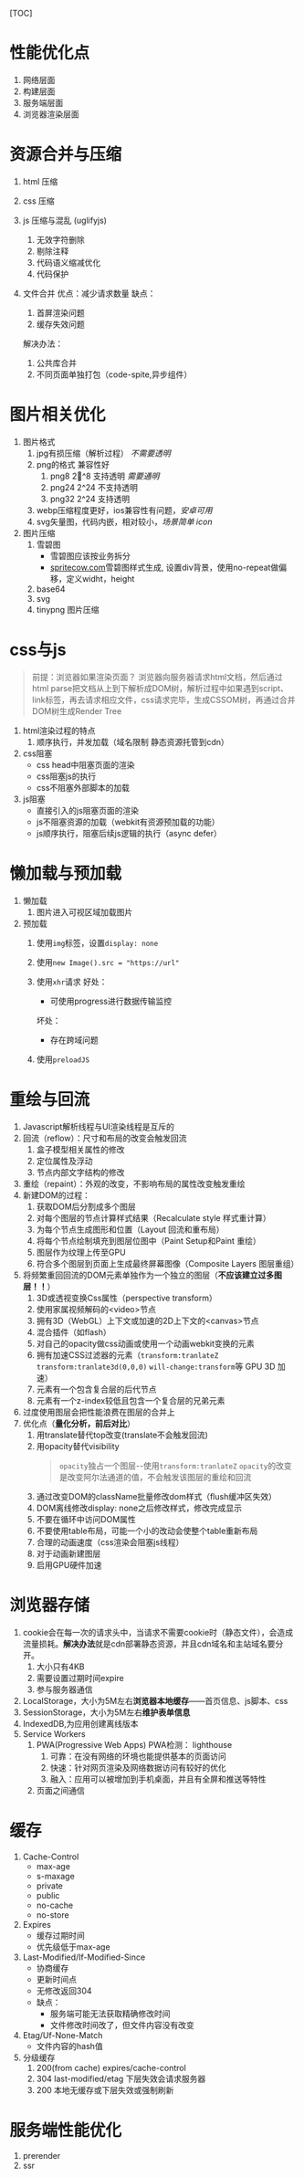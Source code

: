[comment]: //TODO性能优化学习，慕课网：让你页面速度飞起来
[TOC]
# 性能优化点
1. 网络层面
2. 构建层面
3. 服务端层面
4. 浏览器渲染层面

# 资源合并与压缩
1. html 压缩
2. css 压缩
3. js 压缩与混乱 (uglifyjs)
    1. 无效字符删除
    2. 剔除注释
    3. 代码语义缩减优化
    4. 代码保护
4. 文件合并
    优点：减少请求数量
    缺点：
      1. 首屏渲染问题
      2. 缓存失效问题
   
    解决办法：
      1. 公共库合并
      2. 不同页面单独打包（code-spite,异步组件）
# 图片相关优化
   1. 图片格式
      1. jpg有损压缩（解析过程） *不需要透明*
      2. png的格式 兼容性好
         1. png8   2^8 支持透明  *需要通明*
         2. png24  2^24 不支持透明
         3. png32  2^24 支持透明
      3. webp压缩程度更好，ios兼容性有问题，*安卓可用*
      4. svg矢量图，代码内嵌，相对较小，*场景简单 icon*
   2. 图片压缩
      1. 雪碧图
         + 雪碧图应该按业务拆分
         + [spritecow.com](http://www.spritecow.com/)雪碧图样式生成, 设置div背景，使用no-repeat做偏移，定义widht，height
      2. base64
      3. svg
      4. tinypng 图片压缩


# css与js
> 前提：浏览器如果渲染页面？
> 浏览器向服务器请求html文档，然后通过html parse把文档从上到下解析成DOM树，解析过程中如果遇到script、link标签，再去请求相应文件，css请求完毕，生成CSSOM树，再通过合并DOM树生成Render Tree
   1. html渲染过程的特点
      1. 顺序执行，并发加载（域名限制 静态资源托管到cdn）
   2. css阻塞
      + css head中阻塞页面的渲染
      + css阻塞js的执行
      + css不阻塞外部脚本的加载
   3. js阻塞
      + 直接引入的js阻塞页面的渲染
      + js不阻塞资源的加载（webkit有资源预加载的功能）
      + js顺序执行，阻塞后续js逻辑的执行（async defer）

# 懒加载与预加载
   1. 懒加载
      1. 图片进入可视区域加载图片
   2. 预加载
      1. 使用`img`标签，设置`display: none`
      2. 使用`new Image().src = "https://url"`
      3. 使用`xhr`请求
         好处：
         + 可使用progress进行数据传输监控

         坏处：
         + 存在跨域问题 
      4. 使用`preloadJS`

# 重绘与回流
   1. Javascript解析线程与UI渲染线程是互斥的
   2. 回流（reflow）：尺寸和布局的改变会触发回流
      1. 盒子模型相关属性的修改
      2. 定位属性及浮动
      3. 节点内部文字结构的修改
   3. 重绘（repaint）：外观的改变，不影响布局的属性改变触发重绘
   4. 新建DOM的过程：
      1. 获取DOM后分割成多个图层
      2. 对每个图层的节点计算样式结果（Recalculate style 样式重计算）
      3. 为每个节点生成图形和位置（Layout 回流和重布局）
      4. 将每个节点绘制填充到图层位图中（Paint Setup和Paint 重绘）
      5. 图层作为纹理上传至GPU
      6. 符合多个图层到页面上生成最终屏幕图像（Composite Layers 图层重组）
   5. 将频繁重回回流的DOM元素单独作为一个独立的图层（**不应该建立过多图层！！**）
      1. 3D或透视变换Css属性（perspective transform）
      2. 使用家属视频解码的\<video>节点
      3. 拥有3D（WebGL）上下文或加速的2D上下文的\<canvas>节点
      4. 混合插件（如flash）
      5. 对自己的opacity做css动画或使用一个动画webkit变换的元素
      6. 拥有加速CSS过滤器的元素（`transform:tranlateZ` `transform:tranlate3d(0,0,0)` `will-change:transform`等 GPU 3D 加速）
      7. 元素有一个包含复合层的后代节点
      8. 元素有一个z-index较低且包含一个复合层的兄弟元素
   6. 过度使用图层会把性能浪费在图层的合并上
   7. 优化点（**量化分析，前后对比**）
      1. 用translate替代top改变(translate不会触发回流)
      2. 用opacity替代visibility
         > `opacity`独占一个图层--使用`transform:tranlateZ`
         > `opacity`的改变是改变阿尔法通道的值，不会触发该图层的重绘和回流
      3. 通过改变DOM的className批量修改dom样式（flush缓冲区失效）
      4. DOM离线修改display: none之后修改样式，修改完成显示
      5. 不要在循环中访问DOM属性
      6. 不要使用table布局，可能一个小的改动会使整个table重新布局
      7. 合理的动画速度（css渲染会阻塞js线程）
      8. 对于动画新建图层
      9. 启用GPU硬件加速

# 浏览器存储
   1. cookie会在每一次的请求头中，当请求不需要cookie时（静态文件），会造成流量损耗。**解决办法**就是cdn部署静态资源，并且cdn域名和主站域名要分开。
      1. 大小只有4KB
      2. 需要设置过期时间expire
      3. 参与服务器通信
   2. LocalStorage，大小为5M左右**浏览器本地缓存**——首页信息、js脚本、css
   3. SessionStorage，大小为5M左右**维护表单信息**
   4. IndexedDB,为应用创建离线版本
   5. Service Workers
      1. PWA(Progressive Web Apps)  PWA检测： lighthouse
         1. 可靠：在没有网络的环境也能提供基本的页面访问
         2. 快速：针对网页渲染及网络数据访问有较好的优化
         3. 融入：应用可以被增加到手机桌面，并且有全屏和推送等特性
      2. 页面之间通信
# 缓存
   1. Cache-Control
      + max-age
      + s-maxage
      + private
      + public
      + no-cache
      + no-store
   2. Expires
      + 缓存过期时间
      + 优先级低于max-age
   3. Last-Modified/If-Modified-Since
      + 协商缓存
      + 更新时间点
      + 无修改返回304
      + 缺点：
        + 服务端可能无法获取精确修改时间
        + 文件修改时间改了，但文件内容没有改变
   4. Etag/Uf-None-Match
      + 文件内容的hash值
   5. 分级缓存
      1. 200(from cache) expires/cache-control
      2. 304 last-modified/etag 下层失效会请求服务器
      3. 200  本地无缓存或下层失效或强制刷新
# 服务端性能优化
   1. prerender
   2. ssr